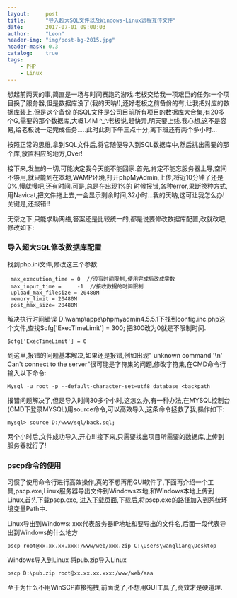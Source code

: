 ```yaml
---
layout:     post
title:      "导入超大SQL文件以及Windows-Linux远程互传文件"
date:       2017-07-01 09:00:03
author:     "Leon"
header-img: "img/post-bg-2015.jpg"
header-mask: 0.3
catalog:    true
tags:
    - PHP
    - Linux
---
```


<p>想起前两天的事,简直是一场与时间赛跑的游戏.老板交给我一项艰巨的任务:一个项目换了服务器,但是数据库没了(我的天呐!),还好老板之前备份的有,让我把对应的数据库装上.但是这个备份
的SQL文件是公司目前所有项目的数据库大合集,有20多个G,需要的那个数据库,大概1.4M ^_^.老板说,赶快弄,明天要上线.我心想,这不是容易,给老板说一定完成任务.....此时此刻下午三点十分,离下班还有两个多小时...</p>

<p>按照正常的思维,拿到SQL文件后,将它随便导入到SQL数据库中,然后挑出需要的那个库,放置相应的地方,Over!</p>
<p>接下来,发生的一切,可能决定我今天能不能回家.首先,肯定不能忘服务器上导,空间不够用,就只能到在本地,WAMP环境,打开phpMyAdmin,上传,将近10分钟了还是0%,慢就慢吧,还有时间.可是,总是在出现1%的
时候报错,各种error,果断换种方式,用Navicat,把文件拖上去,一会显示剩余时间,32小时...我的天呐,这可让我怎么办!关键是,还报错!!</p>
<p>无奈之下,只能求助网络,答案还是比较统一的,都是说要修改数据库配置,改就改吧,修改如下:</p>

### 导入超大SQL修改数据库配置
找到php.ini文件,修改这三个参数:
```linux
 max_execution_time = 0  //没有时间限制,使用完成后改成实数
 max_input_time =     -1  //接收数据的时间限制
 upload_max_filesize = 20480M 
 memory_limit = 20480M 
 post_max_size= 20480M 
```
解决执行时间错误
D:\wamp\apps\phpmyadmin4.5.5.1下找到config.inc.php这个文件,查找$cfg['ExecTimeLimit'] = 300; 把300改为0就是不限制时间.

```linux
$cfg['ExecTimeLimit'] = 0
```

<p>到这里,报错的问题基本解决,如果还是报错,例如出现" unknown command '\n' Can't connect to the server"很可能是字符集的问题,修改字符集,在CMD命令行输入以下命令:</p>

```linux
Mysql -u root -p --default-character-set=utf8 database <backpath
```

<p>报错问题解决了,但是导入时间30多个小时,这怎么办,有一种办法,在MYSQL控制台(CMD下登录MYSQL)用source命令,可以高效导入,这条命令拯救了我,操作如下:</p>

```linux
mysql> source D:/www/sql/back.sql;
```

<p>两个小时后,文件成功导入,开心!!!接下来,只需要找出项目所需要的数据库,上传到服务器就行了!</p>

### pscp命令的使用

<p>习惯了使用命令行进行高效操作,真的不想再用GUI软件了,下面再介绍一个工具,pscp.exe,Linux服务器导出文件到Windows本地,和Windows本地上传到Linux,首先下载pscp.exe,
<a href="http://www.chiark.greenend.org.uk/~sgtatham/putty/download.html" target="_blank">进入下载页面</a>,下载后,将pscp.exe的路径加入到系统环境变量Path中.</p>

Linux导出到Windows:
xxx代表服务器IP地址和要导出的文件名,后面一段代表导出到Windows的什么地方
```linux
pscp root@xx.xx.xx.xxx:/www/web/xxx.zip C:\Users\wangliang\Desktop
```

Windows导入到Linux
将pub.zip导入Linux
```linux
pscp D:\pub.zip root@xx.xx.xx.xxx:/www/web/aaa
```

<p>至于为什么不用WinSCP直接拖拽,前面说了,不想用GUI工具了,高效才是硬道理.</p>
